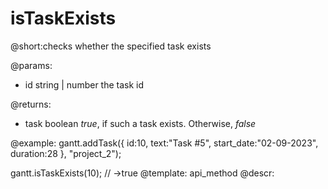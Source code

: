 isTaskExists
=============
@short:checks whether the specified task exists
	
@params:
- id	string | number	the task id


@returns:
- task	boolean		<i>true</i>, if such a task exists. Otherwise, <i>false</i>



@example:
gantt.addTask({
    id:10,
    text:"Task #5",
    start_date:"02-09-2023",
    duration:28
}, "project_2");

gantt.isTaskExists(10); // ->true
@template:	api_method
@descr:
